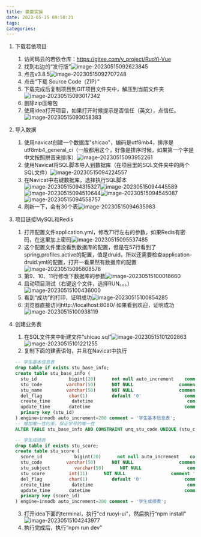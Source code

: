 ```yaml
---
title: 豪豪实操
date: 2023-05-15 09:50:21
tags:
categories:
---
```


1. 下载若依项目
   1. 访问码云的若依仓库：https://gitee.com/y_project/RuoYi-Vue
   2. 找到右边的“发行版”![image-20230515092623845](https://anmeng.i234.me:10000/typora/macbookpro2015core/2023/05/15/image-20230515092623845_repeat_1684113986477__922666.png)
   3. 点击v3.8.5![image-20230515092707248](https://anmeng.i234.me:10000/typora/macbookpro2015core/2023/05/15/image-20230515092707248_repeat_1684114028827__605359.png)
   4. 点击“下载 Source Code（ZIP）”
   5. 下载完成后复制项目到GIT项目文件夹中，解压到当前文件夹![image-20230515093017342](https://anmeng.i234.me:10000/typora/macbookpro2015core/2023/05/15/image-20230515093017342_repeat_1684114219095__871852.png)
   6. 删除zip压缩包
   7. 使用idea打开项目，如果打开时候提示是否信任（英文），点信任。![image-20230515093058383](https://anmeng.i234.me:10000/typora/macbookpro2015core/2023/05/15/image-20230515093058383_repeat_1684114260460__615443_repeat_1684115462674__891106.png)

2. 导入数据
   1. 使用navicat创建一个数据库"shicao"，编码是utf8mb4，排序是utf8mb4_general_ci（一般都用这个，好像是排序时候，如果第一个字是中文按照拼音来排序）![image-20230515093952261](https://anmeng.i234.me:10000/typora/macbookpro2015core/2023/05/15/image-20230515093952261_repeat_1684114794385__056455_repeat_1684115463031__202965.png)
   2. 使用Navicat将SQL脚本导入到数据库（在项目里的SQL文件夹中的两个SQL文件）![image-20230515094224557](https://anmeng.i234.me:10000/typora/macbookpro2015core/2023/05/15/image-20230515094224557_repeat_1684115536387__269965_repeat_1684115550400__170638.png)
   3. 在Navicat中右键数据库，选择执行SQL脚本![image-20230515094315327](https://anmeng.i234.me:10000/typora/macbookpro2015core/2023/05/15/image-20230515094315327_repeat_1684114997004__624283_repeat_1684115462829__637926.png)![image-20230515094445589](https://anmeng.i234.me:10000/typora/macbookpro2015core/2023/05/15/image-20230515094445589_repeat_1684115088586__261533_repeat_1684115463038__580587.png)![image-20230515094510644](https://anmeng.i234.me:10000/typora/macbookpro2015core/2023/05/15/image-20230515094510644_repeat_1684115232335__273977_repeat_1684115462674__518003.png)![image-20230515094545087](https://anmeng.i234.me:10000/typora/macbookpro2015core/2023/05/15/image-20230515094545087_repeat_1684115146150__444946_repeat_1684115462857__390698.png)![image-20230515094558757](https://anmeng.i234.me:10000/typora/macbookpro2015core/2023/05/15/image-20230515094558757_repeat_1684115160235__418743_repeat_1684115462786__787865.png)
   4. 刷新一下，会有30个表![image-20230515094635983](https://anmeng.i234.me:10000/typora/macbookpro2015core/2023/05/15/image-20230515094635983_repeat_1684115198014__683777_repeat_1684115463020__606501.png) 

3. 项目链接MySQL和Redis
   1. 打开配置文件application.yml，修改71行左右的参数，如果Redis有密码，在这里加上密码![image-20230515095537485](https://anmeng.i234.me:10000/typora/macbookpro2015core/2023/05/15/image-20230515095537485_repeat_1684115790738__148863.png)
   2. 这个配置文件里没看到数据库的配置，但是在57行看到了spring.profiles.active的配置，值是druid，所以还需要检查application-druid.yml的配置，打开一看果然有数据库的配置![image-20230515095808578](https://anmeng.i234.me:10000/typora/macbookpro2015core/2023/05/15/image-20230515095808578_repeat_1684115891187__495639.png)
   3. 第9、10、11行修改下数据库的参数![image-20230515100018660](https://anmeng.i234.me:10000/typora/macbookpro2015core/2023/05/15/image-20230515100018660_repeat_1684116024319__823407.png)
   4. 启动项目测试（右键这个文件，选择RUN。。。）![image-20230515100436000](https://anmeng.i234.me:10000/typora/macbookpro2015core/2023/05/15/image-20230515100436000_repeat_1684116285856__023723.png)
   5. 看到“成功”的打印，证明成功![image-20230515100854285](https://anmeng.i234.me:10000/typora/macbookpro2015core/2023/05/15/image-20230515100854285_repeat_1684116567212__624079.png)
   6. 浏览器直接访问http://localhost:8080/ 如果看到欢迎，证明成功![image-20230515100938119](https://anmeng.i234.me:10000/typora/macbookpro2015core/2023/05/15/image-20230515100938119_repeat_1684116579292__056567.png)

4. 创建业务表

   1. 在SQL文件夹中新建文件“shicao.sql”![image-20230515101202863](https://anmeng.i234.me:10000/typora/macbookpro2015core/2023/05/15/image-20230515101202863_repeat_1684116728500__015522.png)![image-20230515101221255](https://anmeng.i234.me:10000/typora/macbookpro2015core/2023/05/15/image-20230515101221255_repeat_1684116749488__988493.png)
   2. 复制下面的建表语句，并且在Navicat中执行

   ```sql
   -- 学生基本信息表
   drop table if exists stu_base_info;
   create table stu_base_info (
     stu_id            bigint(20)      not null auto_increment    comment '学生id',
     stu_code         varchar(50)      NOT NULL                 comment '学生学号',
     stu_name         varchar(50)      NOT NULL                 comment '学生姓名',
     del_flag          char(1)         default '0'                comment '删除标志（0代表存在 2代表删除）',
     create_time 	    datetime                                   comment '创建时间',
     update_time       datetime                                   comment '更新时间',
     primary key (stu_id)
   ) engine=innodb auto_increment=200 comment = '学生基本信息表';
   -- 增加唯一性约束，保证学号的唯一性
   ALTER TABLE stu_base_info ADD CONSTRAINT unq_stu_code UNIQUE (stu_code);
   
   -- 学生成绩表
   drop table if exists stu_score;
   create table stu_score (
     score_id            bigint(20)      not null auto_increment    comment '成绩id',
     stu_code         varchar(50)      NOT NULL                 comment '学生学号',
     stu_subject         varchar(50)      NOT NULL                 comment '科目',
     stu_score         int(11)      NOT NULL                 comment '分数',
     del_flag          char(1)         default '0'                comment '删除标志（0代表存在 2代表删除）',
     create_time 	    datetime                                   comment '创建时间',
     update_time       datetime                                   comment '更新时间',
     primary key (score_id)
   ) engine=innodb auto_increment=200 comment = '学生成绩表';
   ```

   3. 打开idea下面的terminal，执行"cd ruoyi-ui"，然后执行“npm install”![image-20230515104243977](https://anmeng.i234.me:10000/typora/macbookpro2015core/2023/05/15/image-20230515104243977_repeat_1684118566634__266246.png)
   4. 执行完成后，执行“npm run dev”









